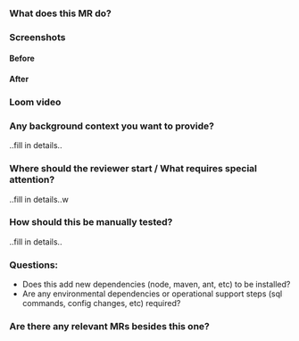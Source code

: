 ### What does this MR do?

### Screenshots

#### Before

#### After

### Loom video

### Any background context you want to provide?

..fill in details..

### Where should the reviewer start / What requires special attention?

..fill in details..w

### How should this be manually tested?

..fill in details..

### Questions:

- Does this add new dependencies (node, maven, ant, etc) to be installed?
- Are any environmental dependencies or operational support steps (sql commands, config changes, etc) required?

### Are there any relevant MRs besides this one?
